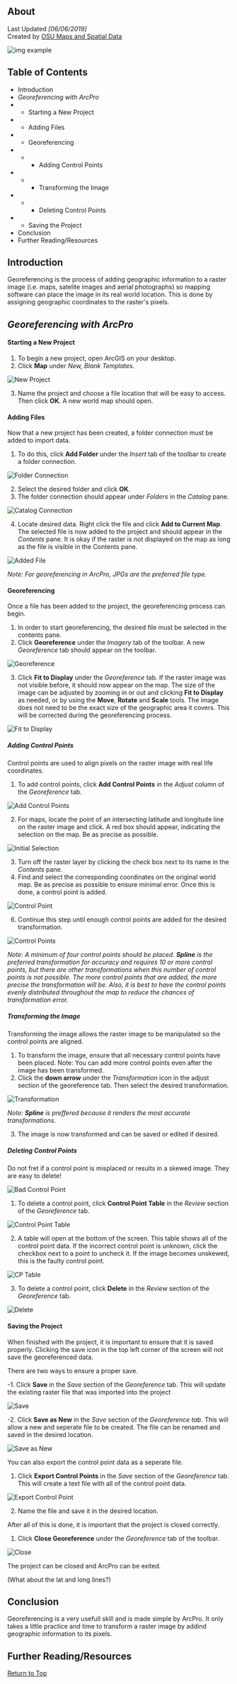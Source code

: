 ## About
Last Updated *[06/06/2019]*   
Created by [OSU Maps and Spatial Data](https://info.library.okstate.edu/map-room)

![img example](images/OSULogo.png)

## Table of Contents
- Introduction 
- *Georeferencing with ArcPro*
- - Starting a New Project
- - Adding Files
- - Georeferencing
- - - Adding Control Points
- - - Transforming the Image
- - - Deleting Control Points
- - Saving the Project
- Conclusion
- Further Reading/Resources

## Introduction

Georeferencing is the process of adding geographic information to a raster image (i.e. maps, satelite images and aerial photographs) so mapping software can place the image in its real world location. This is done by assigning geographic coordinates to the raster's pixels. 

## *Georeferencing with ArcPro*

#### Starting a New Project

1. To begin a new project, open ArcGIS on your desktop.
2. Click **Map** under *New, Blank Templates*.
    
![New Project](images/NewProject.PNG)

3. Name the project and choose a file location that will be easy to access. Then click **OK**. A new world map should open. 

#### Adding Files
Now that a new project has been created, a folder connection must be added to import data. 
1. To do this, click **Add Folder** under the *Insert* tab of the toolbar to create a folder connection.

![Folder Connection](images/FolderConnection.PNG)

2. Select the desired folder and click **OK**.
3. The folder connection should appear under *Folders* in the *Catalog* pane. 

![Catalog Connection](images/CatalogConnection.PNG)

4. Locate desired data. Right click the file and click **Add to Current Map**. The selected file is now added to the project and should appear in the *Contents* pane. It is okay if the raster is not displayed on the map as long as the file is visible in the Contents pane.

![Added File](images/AddedFile.PNG)

*Note: For georeferencing in ArcPro, JPGs are the preferred file type.* 

#### Georeferencing

Once a file has been added to the project, the georeferencing process can begin. 

1. In order to start georeferencing, the desired file must be selected in the contents pane.
2. Click **Georeference** under the *Imagery* tab of the toolbar. A new *Georeference* tab should appear on the toolbar. 

![Georeference](images/Georeference.PNG)

3. Click **Fit to Display** under the *Georeference* tab. If the raster image was not visible before, it should now appear on the map. The size of the image can be adjusted by zooming in or out and clicking **Fit to Display** as needed, or by using the **Move**, **Rotate** and **Scale** tools. The image does not need to be the exact size of the geographic area it covers. This will be corrected during the georeferencing process.

![Fit to Display](images/FittoDisplay.PNG)

 ##### Adding Control Points
 Control points are used to align pixels on the raster image with real life coordinates. 
 
 1. To add control points, click **Add Control Points** in the *Adjust* column of the *Georeference* tab.
 
 ![Add Control Points](images/AddControlPoints.PNG)
 
 2. For maps, locate the point of an intersecting latitude and longitude line on the raster image and click. A red box should appear, indicating the selection on the map. Be as precise as possible.
 
 ![Initial Selection](images/InitialSelection.PNG)
 
 3. Turn off the raster layer by clicking the check box next to its name in the *Contents* pane. 
 4. Find and select the corresponding coordinates on the original world map. Be as precise as possible to ensure minimal error. Once this is done, a control point is added. 
 
 ![Control Point](images/ControlPoint.PNG)
 
 6. Continue this step until enough control points are added for the desired transformation.   
 
 ![Control Points](images/ControlPoints.PNG)
 
*Note: A minimum of four control points should be placed. **Spline** is the preferred transformation for accuracy and requires 10 or more control points, but there are other transformations when this number of control points is not possible. The more control points that are added, the more precise the transformation will be. Also, it is best to have the control points evenly distributed throughout the map to reduce the chances of transformation error.*
  
 ##### Transforming the Image
 Transforming the image allows the raster image to be manipulated so the control points are aligned.
 
 1. To transform the image, ensure that all necessary control points have been placed. 
 Note: You can add more control points even after the image has been transformed.
 2. Click the **down arrow** under the *Transformation* icon in the adjust section of the georeference tab. Then select the desired transformation.
 
 ![Transformation](images/Transformation.PNG)
 
*Note: **Spline** is preffered because it renders the most accurate transformations.*
 
 3. The image is now transformed and can be saved or edited if desired.
 
##### Deleting Control Points
Do not fret if a control point is misplaced or results in a skewed image. They are easy to delete!

![Bad Control Point](images/BadControlPoint.PNG)

1. To delete a control point, click **Control Point Table** in the *Review* section of the *Georeference* tab. 

![Control Point Table](images/ControlPointTable.PNG)

2. A table will open at the bottom of the screen. This table shows all of the control point data. If the incorrect control point is unknown, click the checkbox next to a point to uncheck it. If the image becomes unskewed, this is the faulty control point. 

![CP Table](images/CPTable.PNG)

3. To delete a control point, click **Delete** in the *Review* section of the *Georeference* tab. 

![Delete](images/DeleteControlPoint.PNG)

#### Saving the Project
When finished with the project, it is important to ensure that it is saved properly. Clicking the save icon in the top left corner of the screen will not save the georeferenced data. 

There are two ways to ensure a proper save.

-1. Click **Save** in the *Save* section of the *Georeference* tab. This will update the existing raster file that was imported into the project

![Save](images/Save.PNG)

-2. Click **Save as New** in the *Save* section of the *Georeference tab*. This will allow a new and seperate file to be created. The file can be renamed and saved in the desired location.

![Save as New](images/SaveAsNew.PNG)

You can also export the control point data as a seperate file.
1. Click **Export Control Points** in the *Save* section of the *Georeference* tab. This will create a text file with all of the control point data.

![Export Control Point](images/ExportControlPoints.PNG)

2. Name the file and save it in the desired location.

After all of this is done, it is important that the project is closed correctly.
1. Click **Close Georeference** under the *Georeference* tab of the toolbar.

![Close](images/Close.PNG)

The project can be closed and ArcPro can be exited. 

(What about the lat and long lines?)

## Conclusion
Georeferencing is a very usefull skill and is made simple by ArcPro. It only takes a little practice and time to transform a raster image by addind geographic information to its pixels. 

## Further Reading/Resources


[Return to Top](#about)
